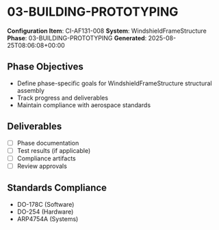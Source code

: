# 03-BUILDING-PROTOTYPING

**Configuration Item**: CI-AF131-008
**System**: WindshieldFrameStructure
**Phase**: 03-BUILDING-PROTOTYPING
**Generated**: 2025-08-25T08:06:08+00:00

## Phase Objectives
- Define phase-specific goals for WindshieldFrameStructure structural assembly
- Track progress and deliverables
- Maintain compliance with aerospace standards

## Deliverables
- [ ] Phase documentation
- [ ] Test results (if applicable)
- [ ] Compliance artifacts
- [ ] Review approvals

## Standards Compliance
- DO-178C (Software)
- DO-254 (Hardware)
- ARP4754A (Systems)

